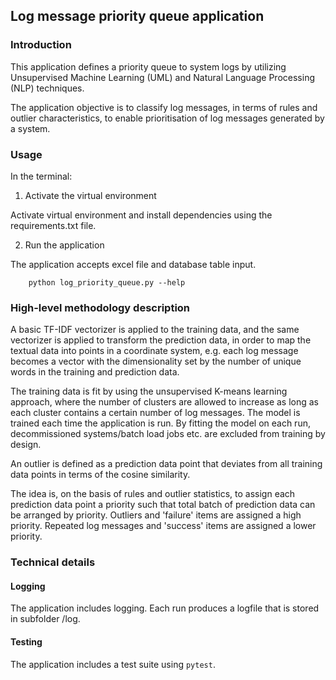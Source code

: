 ## Log message priority queue application

### Introduction

This application defines a priority queue to system logs by utilizing
Unsupervised Machine Learning (UML) and Natural Language Processing (NLP)
techniques.

The application objective is to classify log messages, in terms of rules and
outlier characteristics, to enable prioritisation of log messages generated by
a system.

### Usage

In the terminal:

1. Activate the virtual environment

Activate virtual environment and install dependencies using the
requirements.txt file.

2. Run the application

The application accepts excel file and database table input.

```
    python log_priority_queue.py --help
```

### High-level methodology description

A basic TF-IDF vectorizer is applied to the training data, and the same
vectorizer is applied to transform the prediction data, in order to map the
textual data into points in a coordinate system, e.g. each log message becomes
a vector with the dimensionality set by the number of unique words in the
training and prediction data.

The training data is fit by using the unsupervised K-means learning approach,
where the number of clusters are allowed to increase as long as each cluster
contains a certain number of log messages. The model is trained each time the
application is run. By fitting the model on each run, decommissioned
systems/batch load jobs etc. are excluded from training by design.

An outlier is defined as a prediction data point that deviates from all
training data points in terms of the cosine similarity.

The idea is, on the basis of rules and outlier statistics, to assign each
prediction data point a priority such that total batch of prediction data can
be arranged by priority. Outliers and 'failure' items are assigned a high
priority. Repeated log messages and 'success' items are assigned a lower
priority.

### Technical details

#### Logging

The application includes logging. Each run produces a logfile that is stored in
subfolder /log.


#### Testing

The application includes a test suite using `pytest`.
